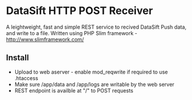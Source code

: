 # DataSift HTTP POST Receiver

A leightweight, fast and simple REST service to recived DataSift Push data, and write to a file. Written using PHP Slim framework - http://www.slimframework.com/

## Install

  * Upload to web aserver - enable mod_reqwrite if required to use .htaccess
  * Make sure /app/data and /app/logs are writable by the web server
  * REST endpoint is availble at "/" to POST requests
